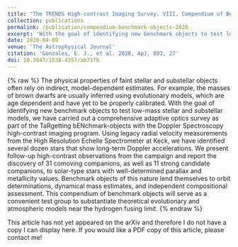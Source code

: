 ```yaml
---
title: "The TRENDS High-contrast Imaging Survey. VIII. Compendium of Benchmark Objects"
collection: publications
permalink: /publication/compendium-benchmark-objects-2020
excerpt: 'With the goal of identifying new benchmark objects to test low-mass stellar and substellar models, we have carried out a comprehensive adaptive optics survey as part of the TRENDS high-contrast imaging program. We have identified several dozen stars that show long-term Doppler accelerations and present follow-up high-contrast observations. We report the discovery of 31 comoving companions, as well as 11 strong candidate companions, to solar-type stars with well-determined parallax and metallicity values.'
date: 2020-04-09
venue: 'The Astrophysical Journal'
citation: 'Gonzales, E. J., et al. 2020, ApJ, 893, 27'
doi: 10.3847/1538-4357/ab71fb
---
```


{% raw %}
The physical properties of faint stellar and substellar objects often rely on indirect, model-dependent estimates. For example, the masses of brown dwarfs are usually inferred using evolutionary models, which are age dependent and have yet to be properly calibrated. With the goal of identifying new benchmark objects to test low-mass stellar and substellar models, we have carried out a comprehensive adaptive optics survey as part of the TaRgetting bENchmark-objects with the Doppler Spectroscopy high-contrast imaging program. Using legacy radial velocity measurements from the High Resolution Echelle Spectrometer at Keck, we have identified several dozen stars that show long-term Doppler accelerations. We present follow-up high-contrast observations from the campaign and report the discovery of 31 comoving companions, as well as 11 strong candidate companions, to solar-type stars with well-determined parallax and metallicity values. Benchmark objects of this nature lend themselves to orbit determinations, dynamical mass estimates, and independent compositional assessment. This compendium of benchmark objects will serve as a convenient test group to substantiate theoretical evolutionary and atmospheric models near the hydrogen fusing limit.
{% endraw %}

This article has not yet appeared on the arXiv and therefore I do not have a copy I can display here. If you would like a PDF copy of this article, please contact me!